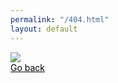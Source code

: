 ```yaml
---
permalink: "/404.html"
layout: default
---
```


<div class="fourohfour">
    <img src="https://images.128keaton.com/YaGoofd.png">
    <br>
    <a href="https://128keaton.com" style="color: #000" >Go back</a>
</div>
